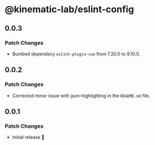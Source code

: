 # @kinematic-lab/eslint-config

## 0.0.3

### Patch Changes

-   Bumbed dependecy `eslint-plugin-vue` from 7.20.0 to 9.10.0.

## 0.0.2

### Patch Changes

-   Corrected minor issue with json-highlighting in the `README.md` file.

## 0.0.1

### Patch Changes

-   Initial release 🎉
